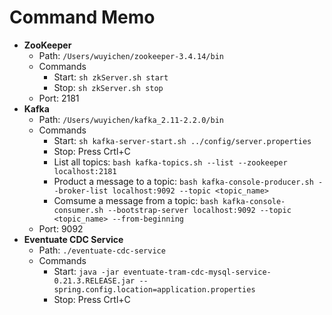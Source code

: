 # Command Memo

- **ZooKeeper**
   - Path: `/Users/wuyichen/zookeeper-3.4.14/bin`
   - Commands
      - Start: `sh zkServer.sh start`
      - Stop: `sh zkServer.sh stop`
   - Port: 2181
- **Kafka**
   - Path: `/Users/wuyichen/kafka_2.11-2.2.0/bin`
   - Commands
      - Start: `sh kafka-server-start.sh ../config/server.properties`
      - Stop: Press Crtl+C
      - List all topics: `bash kafka-topics.sh --list --zookeeper localhost:2181`
      - Product a message to a topic: `bash kafka-console-producer.sh --broker-list localhost:9092 --topic <topic_name>`
      - Comsume a message from a topic: `bash kafka-console-consumer.sh --bootstrap-server localhost:9092 --topic <topic_name> --from-beginning`
   - Port: 9092
- **Eventuate CDC Service**
  - Path: `./eventuate-cdc-service`
  - Commands
     - Start: `java -jar eventuate-tram-cdc-mysql-service-0.21.3.RELEASE.jar --spring.config.location=application.properties`
     - Stop: Press Crtl+C
